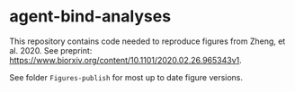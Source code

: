 # agent-bind-analyses

This repository contains code needed to reproduce figures from Zheng, et al. 2020. See preprint: https://www.biorxiv.org/content/10.1101/2020.02.26.965343v1.

See folder `Figures-publish` for most up to date figure versions.